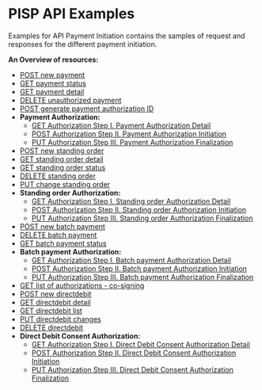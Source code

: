 # PISP API Examples

Examples for API Payment Initiation contains the samples of request and responses for the different payment initiation.


**An Overview of resources:**
 - [POST new payment](POST_payment/readme.md)
 - [GET payment status](GET_status/readme.md)
 - [GET payment detail](GET_detail/readme.md)
 - [DELETE unauthorized payment](DELETE_payment/readme.md)
 - [POST generate payment authorization ID](POST_auth_id/readme.md)
 - **Payment Authorization:**
   - [GET Authorization Step I. Payment Authorization Detail](GET_authorization/readme.md)
   - [POST Authorization Step II. Payment Authorization Initiation ](POST_authorization/readme.md)
   - [PUT Authorization Step III. Payment Authorization Finalization](PUT_authorization/readme.md)
 - [POST new standing order](POST_standingorder/readme.md)
 - [GET standing order detail](GET_standingorder/readme.md)
 - [GET standing order status](GET_standingorder_status/readme.md)
 - [DELETE standing order](DELETE_standingorder/readme.md)
 - [PUT change standing order](PUT_standingorder/readme.md)
 - **Standing order Authorization:**
   - [GET Authorization Step I. Standing order Authorization Detail](GET_standingorder_authorization/readme.md)
   - [POST Authorization Step II. Standing order Authorization Initiation ](POST_standingorder_authorization/readme.md)
   - [PUT Authorization Step III. Standing order Authorization Finalization](PUT_standingorder_authorization/readme.md)
 - [POST new batch payment](POST_batchpayment/readme.md)
 - [DELETE batch payment](DELETE_batchpayment/readme.md)
 - [GET batch payment status](GET_batchpayment_status/readme.md)
 - **Batch payment Authorization:**
   - [GET Authorization Step I. Batch payment Authorization Detail](GET_batchpayment_authorization/readme.md)
   - [POST Authorization Step II. Batch payment Authorization Initiation ](POST_batchpayment_authorization/readme.md)
   - [PUT Authorization Step III. Batch payment Authorization Finalization](PUT_batchpayment_authorization/readme.md)
 - [GET list of authorizations - co-signing](GET_authorizations/readme.md)
 - [POST new directdebit](POST_new_directdebit/readme.md)
 - [GET directdebit detail](GET_directdebit_detail/readme.md)
 - [GET directdebit list](GET_directdebit_list/readme.md)
 - [PUT directdebit changes](PUT_directdebit/readme.md)
 - [DELETE directdebit](DELETE_directdebit/readme.md)
- **Direct Debit Consent Authorization:**
   - [GET Authorization Step I. Direct Debit Consent Authorization Detail](GET_directdebit_authorization/readme.md)
   - [POST Authorization Step II. Direct Debit Consent Authorization Initiation ](POST_directdebit_authorization/readme.md)
   - [PUT Authorization Step III. Direct Debit Consent Authorization Finalization](PUT_directdebit_authorization/readme.md)
